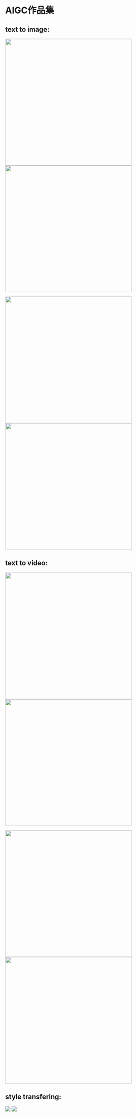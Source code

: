 # AIGC作品集

## text to image:
<p float="left">
<img align="left" src="https://github.com/mummy2358/AIGCsamples/blob/main/samples/images/image1.png" width="400" height="400">
<img align="left" src="https://github.com/mummy2358/AIGCsamples/blob/main/samples/images/image2.png" width="400" height="400">
</p>
<br clear="left"/>

<p float="left">
<img align="left" src="https://github.com/mummy2358/AIGCsamples/blob/main/samples/images/image3.png" width="400" height="400">
<img align="left" src="https://github.com/mummy2358/AIGCsamples/blob/main/samples/images/image4.JPEG" width="400" height="400">
</p>
<br clear="left"/>

## text to video:
<p float="left">
<img align="left" src="https://github.com/mummy2358/AIGCsamples/blob/main/samples/gifs/gif1.gif" width="400" height="400">
<img align="left" src="https://github.com/mummy2358/AIGCsamples/blob/main/samples/gifs/gif2.gif" width="400" height="400">
</p>
<br clear="left">

<p float="left">
<img align="left" src="https://github.com/mummy2358/AIGCsamples/blob/main/samples/gifs/gif3.gif" width="400" height="400">
<img align="left" src="https://github.com/mummy2358/AIGCsamples/blob/main/samples/gifs/gif4.gif" width="400" height="400">
</p>
<br clear="left">

## style transfering:
![](https://github.com/mummy2358/AIGCsamples/blob/main/samples/images/image5.png)
![](https://github.com/mummy2358/AIGCsamples/blob/main/samples/images/image6.png)

